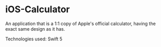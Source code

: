 # iOS-Calculator
An application that is a 1:1 copy of Apple's official calculator, having the exact same design as it has.

Technologies used: Swift 5
